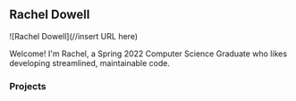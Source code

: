 ## Rachel Dowell
![Rachel Dowell](//insert URL here)

Welcome! I'm Rachel, a Spring 2022 Computer Science Graduate who likes developing streamlined, maintainable code.

### Projects


